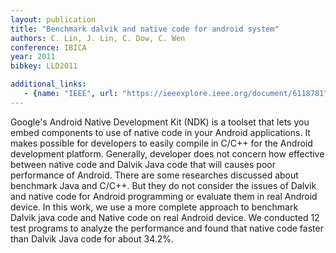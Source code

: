 ```yaml
---
layout: publication
title: "Benchmark dalvik and native code for android system"
authors: C. Lin, J. Lin, C. Dow, C. Wen
conference: IBICA
year: 2011
bibkey: LLD2011

additional_links:
   - {name: "IEEE", url: "https://ieeexplore.ieee.org/document/6118781"}
---
```

Google's Android Native Development Kit (NDK) is a toolset that lets you embed components to use of native code in your Android applications. It makes possible for developers to easily compile in C/C++ for the Android development platform. Generally, developer does not concern how effective between native code and Dalvik Java code that will causes poor performance of Android. There are some researches discussed about benchmark Java and C/C++. But they do not consider the issues of Dalvik and native code for Android programming or evaluate them in real Android device. In this work, we use a more complete approach to benchmark Dalvik java code and Native code on real Android device. We conducted 12 test programs to analyze the performance and found that native code faster than Dalvik Java code for about 34.2%.

